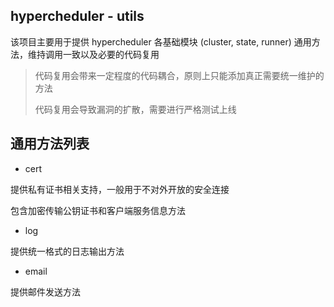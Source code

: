 ## hypercheduler - utils

该项目主要用于提供 hypercheduler 各基础模块 (cluster, state, runner) 通用方法，维持调用一致以及必要的代码复用

> 代码复用会带来一定程度的代码耦合，原则上只能添加真正需要统一维护的方法
>
> 代码复用会导致漏洞的扩散，需要进行严格测试上线

## 通用方法列表

* cert 

提供私有证书相关支持，一般用于不对外开放的安全连接

包含加密传输公钥证书和客户端服务信息方法

* log

提供统一格式的日志输出方法

* email

提供邮件发送方法

